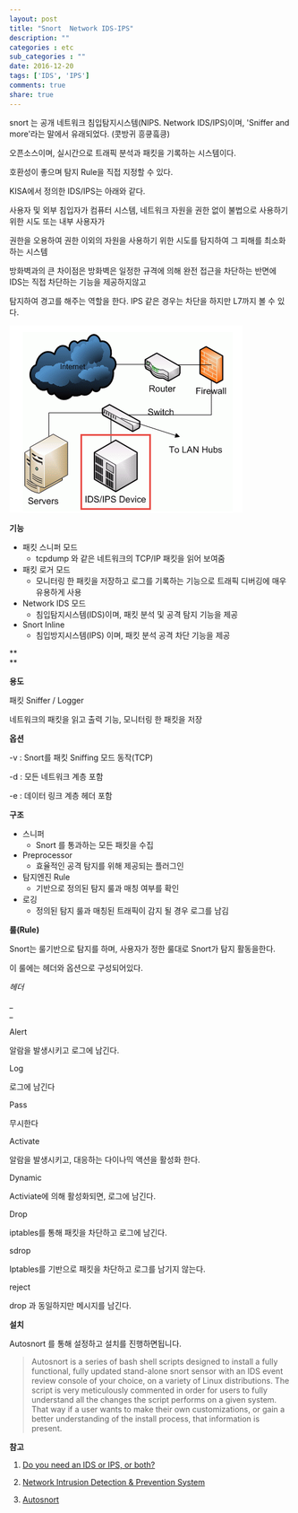 ```yaml
---
layout: post
title: "Snort  Network IDS-IPS"
description: ""
categories : etc
sub_categories : ""
date: 2016-12-20
tags: ['IDS', 'IPS']
comments: true
share: true
---
```


snort 는 공개 네트워크 침입탐지시스템(NIPS. Network IDS/IPS)이며, 'Sniffer and more'라는 말에서
유래되었다. (콧방귀 흥킇흨킁)

오픈소스이며, 실시간으로 트래픽 분석과 패킷을 기록하는 시스템이다.

호환성이 좋으며 탐지 Rule을 직접 지정할 수 있다.

  

KISA에서 정의한 IDS/IPS는 아래와 같다.

사용자 및 외부 침입자가 컴퓨터 시스템, 네트워크 자원을 권한 없이 불법으로 사용하기 위한 시도 또는 내부 사용자가

권한을 오용하여 권한 이외의 자원을 사용하기 위한 시도를 탐지하여 그 피해를 최소화하는 시스템

  

방화벽과의 큰 차이점은 방화벽은 일정한 규격에 의해 완전 접근을 차단하는 반면에 IDS는 직접 차단하는 기능을 제공하지않고

탐지하여 경고를 해주는 역할을 한다. IPS 같은 경우는 차단을 하지만 L7까지 볼 수 있다.

  

  

![](/assets/images/posts/712/231C05435858B6E52DCC18.PNG)

  

  

  

**기능**

  * 패킷 스니퍼 모드
    * tcpdump 와 같은 네트워크의 TCP/IP 패킷을 읽어 보여줌
  * 패킷 로거 모드
    * 모니터링 한 패킷을 저장하고 로그를 기록하는 기능으로 트래픽 디버깅에 매우 유용하게 사용
  * Network IDS 모드
    * 침입탐지시스템(IDS)이며, 패킷 분석 및 공격 탐지 기능을 제공
  * Snort Inline
    * 침입방지시스템(IPS) 이며, 패킷 분석 공격 차단 기능을 제공

**  
**

**용도**

패킷 Sniffer / Logger

네트워크의 패킷을 읽고 출력 기능, 모니터링 한 패킷을 저장

  

  

**옵션**

-v : Snort를 패킷 Sniffing 모드 동작(TCP)

-d : 모든 네트워크 계층 포함

-e : 데이터 링크 계층 헤더 포함

  

  

**구조**

  * 스니퍼
    * Snort 를 통과하는 모든 패킷을 수집
  * Preprocessor
    * 효율적인 공격 탐지를 위해 제공되는 플러그인
  * 탐지엔진 Rule
    * 기반으로 정의된 탐지 룰과 매칭 여부를 확인
  * 로깅
    * 정의된 탐지 룰과 매칭된 트래픽이 감지 될 경우 로그를 남김

  

**룰(Rule)**

Snort는 룰기반으로 탐지를 하며, 사용자가 정한 룰대로 Snort가 탐지 활동을한다.

이 룰에는 헤더와 옵션으로 구성되어있다.

  

_헤더_

_  
_

Alert

알람을 발생시키고 로그에 남긴다.

Log

로그에 남긴다

Pass

무시한다

Activate

알람을 발생시키고, 대응하는 다이나믹 액션을 활성화 한다.

Dynamic

Activiate에 의해 활성화되면, 로그에 남긴다.

Drop

iptables를 통해 패킷을 차단하고 로그에 남긴다.

sdrop

Iptables를 기반으로 패킷을 차단하고 로그를 남기지 않는다.

reject

drop 과 동일하지만 메시지를 남긴다.

  

**설치**

Autosnort 를 통해 설정하고 설치를 진행하면됩니다.

  

>  

>

> Autosnort is a series of bash shell scripts designed to install a fully
functional, fully updated stand-alone snort sensor with an IDS event review
console of your choice, on a variety of Linux distributions. The script is
very meticulously commented in order for users to fully understand all the
changes the script performs on a given system. That way if a user wants to
make their own customizations, or gain a better understanding of the install
process, that information is present.

  

  

**참고**

  1. [Do you need an IDS or IPS, or both?](http://searchsecurity.techtarget.com/Do-you-need-an-IDS-or-IPS-or-both)

  2. [Network Intrusion Detection & Prevention System](https://www.snort.org/)

  3. [Autosnort](https://github.com/da667/Autosnort)

  


